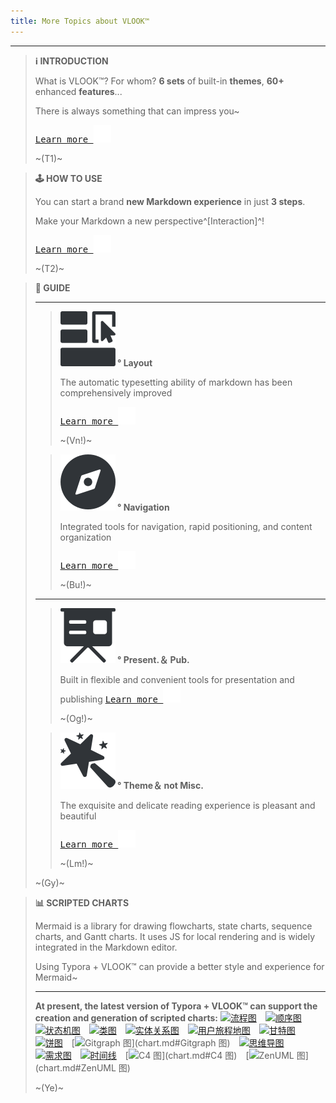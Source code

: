 ```yaml
---
title: More Topics about VLOOK™
---
```




---

> **ℹ️ INTRODUCTION**
>
> What is VLOOK™? For whom? **6 sets** of built-in **themes**, **60+** enhanced **features**...
>
> There is always something that can impress you~
>
> [<kbd>Learn more ![](pic/icon-forward.svg?fill=text#icon0)</kbd>](index-en.md)
>
> ~(T1)~

> **🕹 HOW TO USE**
>
> You can start a brand **new Markdown experience** in just **3 steps**.
>
> Make your Markdown a new perspective^[Interaction]^!
>
> [<kbd>Learn more ![](pic/icon-forward.svg?fill=text#icon0)</kbd>](index-en.md#how-to-use)
>
> ~(T2)~

> **🎯 GUIDE**
>
> ---
>
> > **![](pic/qico-types-light.svg?fill=text#icon) ° Layout**
> >
> > The automatic typesetting ability of markdown has been comprehensively improved
> >
> > [<kbd>Learn more ![](pic/icon-forward.svg?fill=text#icon0)</kbd>](guide.md#快速入坑°文档排版)
> >
> > ~(Vn!)~
>
> > **![](pic/qico-nav-light.svg?fill=text#icon) ° Navigation**
> >
> >
> > Integrated tools for navigation, rapid positioning, and content organization
> >
> > [<kbd>Learn more ![](pic/icon-forward.svg?fill=text#icon0)</kbd>](guide2.md#快速入坑°内容导航)
> >
> > ~(Bu!)~
>
> ---
>
> > **![](pic/qico-pres-light.svg?fill=text#icon) ° Present.＆ Pub.**
> >
> > Built in flexible and convenient tools for presentation and publishing
> > [<kbd>Learn more ![](pic/icon-forward.svg?fill=text#icon0)</kbd>](guide2.md#快速入坑°演示与出版辅助)
> >
> > ~(Og!)~
>
> > **![](pic/qico-theme-light.svg?fill=text#icon) ° Theme＆ not Misc.**
> >
> > The exquisite and delicate reading experience is pleasant and beautiful
> >
> > [<kbd>Learn more ![](pic/icon-forward.svg?fill=text#icon0)</kbd>](guide2.md#快速入坑°主题与不杂项)
> >
> > ~(Lm!)~
>
> ~(Gy)~



> **📊 SCRIPTED CHARTS**
>
> Mermaid is a library for drawing flowcharts, state charts, sequence charts, and Gantt charts. It uses JS for local rendering and is widely integrated in the Markdown editor.
>
> Using Typora + VLOOK™ can provide a better style and experience for Mermaid~
>
> ------
>
> **At present, the latest version of Typora + VLOOK™ can support the creation and generation of scripted charts:**
> [![流程图](https://madmaxchow.gitee.io/vlookres/pic/dg-flowcharts.png?srcset=@2x&darksrc=invert#frame)](chart.md#流程图)　[![顺序图](https://madmaxchow.gitee.io/vlookres/pic/dg-seq.png?srcset=@2x&darksrc=invert#frame)](chart.md#顺序图)　[![状态机图](https://madmaxchow.gitee.io/vlookres/pic/dg-state.png?srcset=@2x&darksrc=invert#frame)](chart.md#状态机图)　[![类图](https://madmaxchow.gitee.io/vlookres/pic/dg-class.png?srcset=@2x&darksrc=invert#frame)](chart.md#类图)　[![实体关系图](https://madmaxchow.gitee.io/vlookres/pic/dg-er.png?srcset=@2x&darksrc=invert#frame)](chart.md#实体关系图)　[![用户旅程地图](https://madmaxchow.gitee.io/vlookres/pic/dg-uj.png?srcset=@2x&darksrc=invert#frame)](chart.md#用户旅程地图)　[![甘特图](https://madmaxchow.gitee.io/vlookres/pic/dg-gantt.png?srcset=@2x&darksrc=invert#frame)](chart.md#甘特图)　[![饼图](https://madmaxchow.gitee.io/vlookres/pic/dg-pie.png?srcset=@2x&darksrc=invert#frame)](chart.md#饼图)　[![Gitgraph 图](https://madmaxchow.gitee.io/vlookres/pic/dg-gitgraph.png?srcset=@2x&darksrc=invert#frame)](chart.md#Gitgraph 图)　[![思维导图](https://madmaxchow.gitee.io/vlookres/pic/dg-mindmap.png?srcset=@2x&darksrc=invert#frame)](chart.md#思维导图)　[![需求图](https://madmaxchow.gitee.io/vlookres/pic/dg-req.png?srcset=@2x&darksrc=invert#frame)](chart.md#需求图)　[![时间线](https://madmaxchow.gitee.io/vlookres/pic/dg-timeline.png?srcset=@2x&darksrc=invert#frame)](chart.md#时间线)　[![C4 图](https://madmaxchow.gitee.io/vlookres/pic/dg-c4.png?srcset=@2x&darksrc=invert#frame)](chart.md#C4 图)　[![ZenUML 图](https://madmaxchow.gitee.io/vlookres/pic/dg-zenuml.png?srcset=@2x&darksrc=invert#frame)](chart.md#ZenUML 图)
>
> ~(Ye)~
